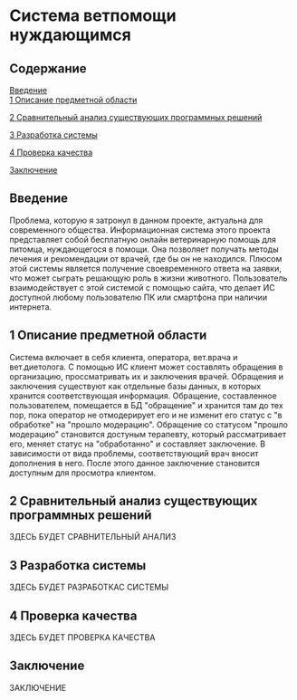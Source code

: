 # Система ветпомощи нуждающимся
## Содержание
[Введение](#intro)  
[1 Описание предметной области](#description)  

[2 Сравнительный анализ существующих программных решений ](#analysis)

[3 Разработка системы](#design)

[4 Проверка качества](#check)

[Заключение](#conclusion)

<a name="intro"/>
 
## Введение

Проблема, которую я затронул в данном проекте, актуальна для современного общества. Информационная система этого проекта представляет собой бесплатную онлайн ветеринарную помощь для питомца, нуждающегося в помощи. Она позволяет получать методы лечения и рекомендации от врачей, где бы он не находился. Плюсом этой системы является получение своевременного ответа на заявки, что может сыграть решающую роль в жизни животного. Пользователь взаимодействует с этой системой с помощью сайта, что делает ИС доступной любому пользователю ПК или смартфона при наличии интернета.
 
<a name="description"/>
 
## 1 Описание предметной области
 
Система включает в себя клиента, оператора, вет.врача и вет.диетолога. С помощью ИС клиент может составлять обращения в организацию, проссматривать их и заключения врачей. Обращения и заключения существуют как отдельные базы данных, в которых хранится соответствующая информация. Обращение, составленное пользователем, помещается в БД "обращение" и хранится там до тех пор, пока оператор не отмодерирует его и не изменит его статус с "в обработке" на "прошло модерацию". Обращение со статусом "прошло модерацию" становится достуным терапевту, который рассматривает его, меняет статус на "обработанно" и составляет заключение. В зависимости от вида проблемы, соответствующий врач вносит дополнения в него. После этого данное заключение становится доступным для просмотра клиентом.

<a name="analysis"/>
 
## 2 Сравнительный анализ существующих программных решений

ЗДЕСЬ БУДЕТ СРАВНИТЕЛЬНЫЙ АНАЛИЗ
 
<a name="design"/>
 
## 3 Разработка системы

ЗДЕСЬ БУДЕТ РАЗРАБОТКАС СИСТЕМЫ
 
<a name="check"/>
 
## 4 Проверка качества

 ЗДЕСЬ БУДЕТ ПРОВЕРКА КАЧЕСТВА
 
<a name="conclusion"/>
 
## Заключение

ЗАКЛЮЧЕНИЕ
